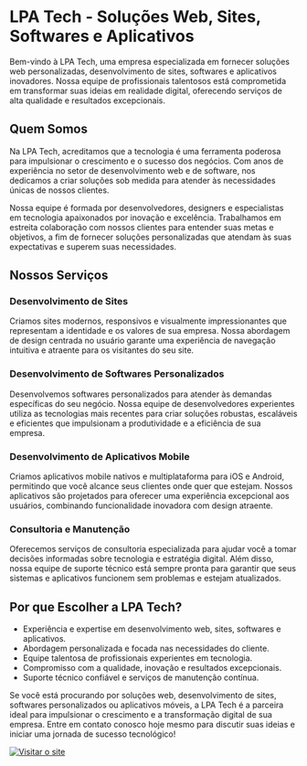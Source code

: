 # LPA Tech - Soluções Web, Sites, Softwares e Aplicativos

Bem-vindo à LPA Tech, uma empresa especializada em fornecer soluções web personalizadas, desenvolvimento de sites, softwares e aplicativos inovadores. Nossa equipe de profissionais talentosos está comprometida em transformar suas ideias em realidade digital, oferecendo serviços de alta qualidade e resultados excepcionais.

## Quem Somos

Na LPA Tech, acreditamos que a tecnologia é uma ferramenta poderosa para impulsionar o crescimento e o sucesso dos negócios. Com anos de experiência no setor de desenvolvimento web e de software, nos dedicamos a criar soluções sob medida para atender às necessidades únicas de nossos clientes.

Nossa equipe é formada por desenvolvedores, designers e especialistas em tecnologia apaixonados por inovação e excelência. Trabalhamos em estreita colaboração com nossos clientes para entender suas metas e objetivos, a fim de fornecer soluções personalizadas que atendam às suas expectativas e superem suas necessidades.

## Nossos Serviços

### Desenvolvimento de Sites

Criamos sites modernos, responsivos e visualmente impressionantes que representam a identidade e os valores de sua empresa. Nossa abordagem de design centrada no usuário garante uma experiência de navegação intuitiva e atraente para os visitantes do seu site.

### Desenvolvimento de Softwares Personalizados

Desenvolvemos softwares personalizados para atender às demandas específicas do seu negócio. Nossa equipe de desenvolvedores experientes utiliza as tecnologias mais recentes para criar soluções robustas, escaláveis e eficientes que impulsionam a produtividade e a eficiência de sua empresa.

### Desenvolvimento de Aplicativos Mobile

Criamos aplicativos mobile nativos e multiplataforma para iOS e Android, permitindo que você alcance seus clientes onde quer que estejam. Nossos aplicativos são projetados para oferecer uma experiência excepcional aos usuários, combinando funcionalidade inovadora com design atraente.

### Consultoria e Manutenção

Oferecemos serviços de consultoria especializada para ajudar você a tomar decisões informadas sobre tecnologia e estratégia digital. Além disso, nossa equipe de suporte técnico está sempre pronta para garantir que seus sistemas e aplicativos funcionem sem problemas e estejam atualizados.

## Por que Escolher a LPA Tech?

- Experiência e expertise em desenvolvimento web, sites, softwares e aplicativos.
- Abordagem personalizada e focada nas necessidades do cliente.
- Equipe talentosa de profissionais experientes em tecnologia.
- Compromisso com a qualidade, inovação e resultados excepcionais.
- Suporte técnico confiável e serviços de manutenção contínua.

Se você está procurando por soluções web, desenvolvimento de sites, softwares personalizados ou aplicativos móveis, a LPA Tech é a parceira ideal para impulsionar o crescimento e a transformação digital de sua empresa. Entre em contato conosco hoje mesmo para discutir suas ideias e iniciar uma jornada de sucesso tecnológico!

[![Visitar o site](https://www.leonardopaniz.tech/assets/logo.png)](https://www.leonardopaniz.tech)
